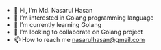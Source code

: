 - 👋 Hi, I’m Md. Nasarul Hasan
- 👀 I’m interested in Golang programming language
- 🌱 I’m currently learning Golang
- 💞️ I’m looking to collaborate on Golang project
- 📫 How to reach me nasarulhasan@gmail.com

<!---
Nasarul/Nasarul is a ✨ special ✨ repository because its `README.md` (this file) appears on your GitHub profile.
You can click the Preview link to take a look at your changes.
--->
